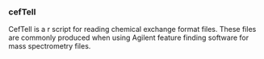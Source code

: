 ### cefTell
CefTell is a r script for reading chemical exchange format files.  These files are commonly produced when using Agilent feature finding software for mass spectrometry files.

